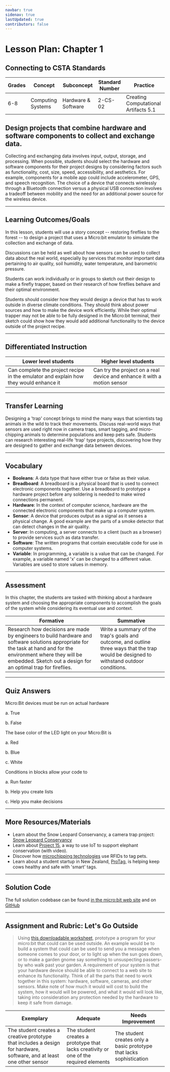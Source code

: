 ```yaml
---
navbar: true
sidenav: true
lastUpdated: true
contributors: false
---
```


<div class="home">
<h1 class="page-inner-title">Lesson Plan: Chapter 1</h1>

## Connecting to CSTA Standards

Grades | Concept | Subconcept | Standard Number | Practice
---|---|---|---|---
6-8 | Computing Systems | Hardware & Software | 2-CS-02 | Creating Computational Artifacts 5.1 |

## Design projects that combine hardware and software components to collect and exchange data.

Collecting and exchanging data involves input, output, storage, and processing. When possible, students should select the hardware and software components for their project designs by considering factors such as functionality, cost, size, speed, accessibility, and aesthetics. For example, components for a mobile app could include accelerometer, GPS, and speech recognition. The choice of a device that connects wirelessly through a Bluetooth connection versus a physical USB connection involves a tradeoff between mobility and the need for an additional power source for the wireless device.

---

## Learning Outcomes/Goals

In this lesson, students will use a story concept -- restoring fireflies to the forest -- to design a project that uses a Micro:bit emulator to simulate the collection and exchange of data. 

Discussions can be held as well about how sensors can be used to collect data about the real world, especially by services that monitor important data pertaining to air quality, soil humidity, water temperature, and barometric pressure.

Students can work individually or in groups to sketch out their design to make a firefly trapper, based on their research of how fireflies behave and their optimal environment.

Students should consider how they would design a device that has to work outside in diverse climate conditions. They should think about power sources and how to make the device work efficiently. While their optimal trapper may not be able to be fully designed in the Micro:bit terminal, their sketch could show how they would add additional functionality to the device outside of the project recipe.

---

## Differentiated Instruction

Lower level students | Higher level students
---|---
Can complete the project recipe in the emulator and explain how they would enhance it | Can try the project on a real device and enhance it with a motion sensor

---

## Transfer Learning

Designing a 'trap' concept brings to mind the many ways that scientists tag animals in the wild to track their movements. Discuss real-world ways that sensors are used right now in camera traps, smart tagging, and micro-chipping animals to determine populations and keep pets safe. Students can research interesting real-life 'trap' type projects, discovering how they are designed to gather and exchange data between devices.

---

## Vocabulary

- **Booleans**: A data type that have either true or false as their value. 
- **Breadboard**: A breadboard is a physical board that is used to connect electronic components together. Use a breadboard to prototype a hardware project before any soldering is needed to make wired connections permanent.
- **Hardware**: In the context of computer science, hardware are the connected electronic components that make up a computer system.
- **Sensor**: A device that produces output as a signal as it senses a physical change. A good example are the parts of a smoke detector that can detect changes in the air quality.
- **Server**: In computing, a server connects to a client (such as a browser) to provide services such as data transfer.
- **Software**: The written programs that contain executable code for use in computer systems.
- **Variable**: In programming, a variable is a value that can be changed. For example, a variable named 'x' can be changed to a different value. Variables are used to store values in memory.

---

## Assessment

In this chapter, the students are tasked with thinking about a hardware system and choosing the appropriate components to accomplish the goals of the system while considering its eventual use and context.

Formative | Summative
---|---
Research how decisions are made by engineers to build hardware and software solutions appropriate for the task at hand and for the environment where they will be embedded. Sketch out a design for an optimal trap for fireflies. | Write a summary of the trap's goals and outcome, and outline three ways that the trap would be designed to withstand outdoor conditions.

---

## Quiz Answers

Micro:Bit devices must be run on actual hardware

a. True

b. <span class="highlight">False</span>

 The base color of the LED light on your Micro:Bit is

a. <span class="highlight">Red</span>

b. Blue

c. White

 Conditions in blocks allow your code to 

a. Run faster 

b. Help you create lists

c. <span class="highlight">Help you make decisions</span>

---

## More Resources/Materials

- Learn about the Snow Leopard Conservancy, a camera trap project: [Snow Leopard Conservancy](https://snowleopardconservancy.org/2020/03/11/using-camera-trap-technology-to-monitor-snow-leopards/)
- Learn about [Project 15](https://docs.microsoft.com/en-us/shows/Azure-Videos/project-15), a way to use IoT to support elephant conservation (with video).
- Discover how [microchipping technologies](https://petkey.org/public/howitworks.aspx) use RFIDs to tag pets.
- Learn about a student startup in New Zealand, [ProTag](https://www.startupdaily.net/2022/02/kiwi-agritech-startup-protag-raises-1m/), is helping keep cows healthy and safe with 'smart' tags.

---

## Solution Code

The full solution codebase can be found [in the micro:bit web site](https://makecode.microbit.org/_3sjgH4gxeLYH) and on [GitHub](https://github.com/CS4Kids/CS4Kids-firefly-trapper)

---

## Assignment and Rubric: Let's Go Outside

> Using [this downloadable worksheet](https://cs4kids.club/ch1-worksheet.pdf), prototype a program for your micro:bit that could can be used outside. An example would be to build a system that could can be used to send you a message when someone comes to your door, or to light up when the sun goes down, or to make a garden gnome say something to unsuspecting passers-by who walk past your garden. A requirement of your system is that your hardware device should be able to connect to a web site to enhance its functionality. Think of all the parts that need to work together in this system: hardware, software, cameras, and other sensors. Make note of how much it would will cost to build the system, how it would will be powered, and what it would will look like, taking into consideration any protection needed by the hardware to keep it safe from damage. 

Exemplary | Adequate | Needs Improvement 
---|---|---
The student creates a creative prototype that includes a design for hardware, software, and at least one other sensor | The student creates a prototype that lacks creativity or one of the required elements | The student creates only a basic prototype that lacks sophistication
</div>
